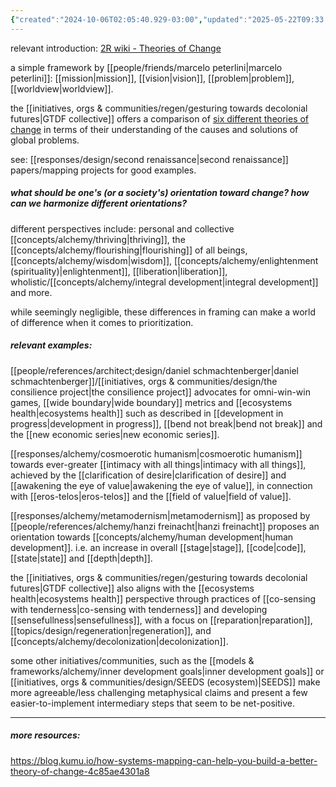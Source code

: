 ```yaml
---
{"created":"2024-10-06T02:05:40.929-03:00","updated":"2025-05-22T09:33:32.111-03:00","aliases":["theory of change"],"tags":["concept","alchemy","design","metacrisis","🌱"],"dg-publish":true,"notestage":["🌱"],"relevancescore":98,"readinesslevel":"30%","permalink":"/006-core-notes/theories-of-change/","dgPassFrontmatter":true}
---
```


relevant introduction: [2R wiki - Theories of Change](https://wiki.secondrenaissance.net/wiki/Theories_of_Change)

a simple framework by [[people/friends/marcelo peterlini\|marcelo peterlini]]: [[mission\|mission]], [[vision\|vision]], [[problem\|problem]], [[worldview\|worldview]].

the [[initiatives, orgs & communities/regen/gesturing towards decolonial futures\|GTDF collective]] offers a comparison of [six different theories of change](https://decolonialfutures.net/wp-content/uploads/2019/05/theories-of-change-table.pdf) in terms of their understanding of the causes and solutions of global problems.

see: [[responses/design/second renaissance\|second renaissance]] papers/mapping projects for good examples.

##### what should be one's (or a society's) orientation toward change? how can we harmonize different orientations?

different perspectives include: personal and collective [[concepts/alchemy/thriving\|thriving]], the [[concepts/alchemy/flourishing\|flourishing]] of all beings, [[concepts/alchemy/wisdom\|wisdom]], [[concepts/alchemy/enlightenment (spirituality)\|enlightenment]], [[liberation\|liberation]], wholistic/[[concepts/alchemy/integral development\|integral development]] and more.

while seemingly negligible, these differences in framing can make a world of difference when it comes to prioritization.

##### relevant examples:

[[people/references/architect;design/daniel schmachtenberger\|daniel schmachtenberger]]/[[initiatives, orgs & communities/design/the consilience project\|the consilience project]] advocates for omni-win-win games, [[wide boundary\|wide boundary]] metrics and [[ecosystems health\|ecosystems health]] such as described in [[development in progress\|development in progress]], [[bend not break\|bend not break]] and the [[new economic series\|new economic series]].

[[responses/alchemy/cosmoerotic humanism\|cosmoerotic humanism]] towards ever-greater [[intimacy with all things\|intimacy with all things]], achieved by the [[clarification of desire\|clarification of desire]] and [[awakening the eye of value\|awakening the eye of value]], in connection with [[eros-telos\|eros-telos]] and the [[field of value\|field of value]].

[[responses/alchemy/metamodernism\|metamodernism]] as proposed by [[people/references/alchemy/hanzi freinacht\|hanzi freinacht]] proposes an orientation towards [[concepts/alchemy/human development\|human development]]. i.e. an increase in overall [[stage\|stage]], [[code\|code]], [[state\|state]] and [[depth\|depth]].

the [[initiatives, orgs & communities/regen/gesturing towards decolonial futures\|GTDF collective]] also aligns with the [[ecosystems health\|ecosystems health]] perspective through practices of [[co-sensing with tenderness\|co-sensing with tenderness]] and developing [[sensefullness\|sensefullness]], with a focus on [[reparation\|reparation]], [[topics/design/regeneration\|regeneration]], and [[concepts/alchemy/decolonization\|decolonization]].

some other initiatives/communities, such as the [[models & frameworks/alchemy/inner development goals\|inner development goals]] or [[initiatives, orgs & communities/design/SEEDS (ecosystem)\|SEEDS]] make more agreeable/less challenging metaphysical claims and present a few easier-to-implement intermediary steps that seem to be net-positive.

---
##### more resources:

https://blog.kumu.io/how-systems-mapping-can-help-you-build-a-better-theory-of-change-4c85ae4301a8